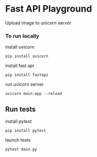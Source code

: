 # Fast API Playground

Upload image to unicorn server

### To run locally

install uvicorn
```commandline
pip install uvicorn
```

install fast api

```commandline
pip install fastapi
```

run uvicorn server 

```commandline
uvicorn main:app --reload
```

## Run tests 

install pytest

```commandline
pip install pytest
```

launch tests
```commandline
pytest main.py
```